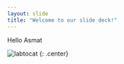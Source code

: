 ```yaml
---
layout: slide
title: "Welcome to our slide deck!"
---
```


Hello Asmat

![labtocat](https://octodex.github.com/images/labtocat.png)
{: .center}
